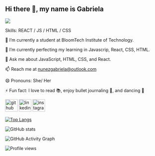 ## Hi there 👋, my name is Gabriela
![](https://unsplash.com/photos/XJXWbfSo2f0)


Skills:  REACT / JS / HTML / CSS

🔭 I’m currently a student at BloomTech Institute of Technology.

 🌱 I’m currently perfecting my learning in Javascrip, React, CSS, HTML.
 
 💬 Ask me about JavaScript, HTML, CSS, and React.
 
 📫 Reach me at nunezgabriela@outlook.com
 
 😄 Pronouns: She/ Her
 
 ⚡ Fun fact: I love to read 📚, enjoy bullet journaling 📖, and dancing 💃 


[<img src='https://cdn.jsdelivr.net/npm/simple-icons@3.0.1/icons/github.svg' alt='github' height='40'>](https://github.com/Gabriela-Nunez)  [<img src='https://cdn.jsdelivr.net/npm/simple-icons@3.0.1/icons/linkedin.svg' alt='linkedin' height='40'>](https://www.linkedin.com/in/gabriela-nunez-81338b24a/)  [<img src='https://cdn.jsdelivr.net/npm/simple-icons@3.0.1/icons/instagram.svg' alt='instagram' height='40'>](https://www.instagram.com/gabdie_/)  

[![Top Langs](https://github-readme-stats.vercel.app/api/top-langs/?username=Gabriela-Nunez)](https://github.com/anuraghazra/github-readme-stats)

![GitHub stats](https://github-readme-stats.vercel.app/api?username=Gabriela-Nunez&show_icons=true)  

![GitHub Activity Graph](https://activity-graph.herokuapp.com/graph?username=Gabriela-Nunez)  

![Profile views](https://gpvc.arturio.dev/Gabriela-Nunez)  
